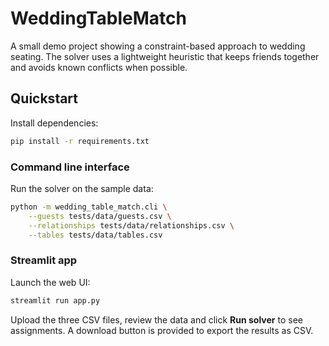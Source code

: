# WeddingTableMatch

A small demo project showing a constraint-based approach to wedding seating.
The solver uses a lightweight heuristic that keeps friends together and
avoids known conflicts when possible.

## Quickstart

Install dependencies:

```bash
pip install -r requirements.txt
```

### Command line interface

Run the solver on the sample data:

```bash
python -m wedding_table_match.cli \
    --guests tests/data/guests.csv \
    --relationships tests/data/relationships.csv \
    --tables tests/data/tables.csv
```

### Streamlit app

Launch the web UI:

```bash
streamlit run app.py
```

Upload the three CSV files, review the data and click **Run solver** to see
assignments. A download button is provided to export the results as CSV.
